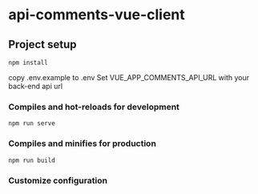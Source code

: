 # api-comments-vue-client

## Project setup
```
npm install
```

copy .env.example to .env
Set VUE_APP_COMMENTS_API_URL with your back-end api url

### Compiles and hot-reloads for development
```
npm run serve
```

### Compiles and minifies for production
```
npm run build
```

### Customize configuration
